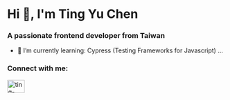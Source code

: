<h1 align="left">Hi 👋, I'm Ting Yu Chen</h1>
<h3 align="left">A passionate frontend developer from Taiwan</h3>

- 🌱 I’m currently learning: Cypress (Testing Frameworks for Javascript) ...


<h3 align="left">Connect with me:</h3>
<p align="left">
<a href="https://linkedin.com/in/ting-yu-chen-b9022b223" target="blank"><img align="center" src="https://raw.githubusercontent.com/rahuldkjain/github-profile-readme-generator/master/src/images/icons/Social/linked-in-alt.svg" alt="ting-yu-chen-b9022b223" height="30" width="40" /></a>
</p>
